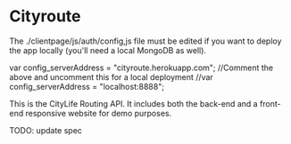 Cityroute
=========

The ./clientpage/js/auth/config,js file must be edited if you want to deploy the app locally (you'll need a local MongoDB as well).

var config_serverAddress = "cityroute.herokuapp.com"; 
//Comment the above and uncomment this for a local deployment
//var config_serverAddress = "localhost:8888";


This is the CityLife Routing API.
It includes both the back-end and a front-end responsive website for demo purposes.

TODO: update spec
